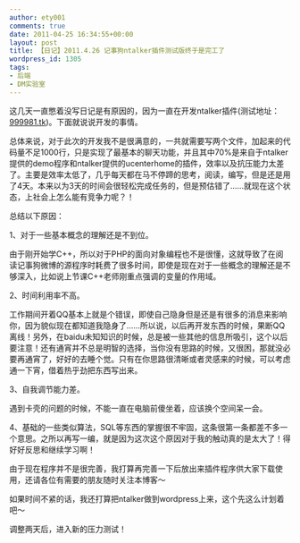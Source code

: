 ```yaml
---
author: ety001
comments: true
date: 2011-04-25 16:34:55+00:00
layout: post
title: 【日记】2011.4.26 记事狗ntalker插件测试版终于是完工了
wordpress_id: 1305
tags:
- 后端
- DM实验室
---
```


这几天一直憋着没写日记是有原因的，因为一直在开发ntalker插件(测试地址：[999981.tk](http://999981.tk))。下面就说说开发的事情。

总体来说，对于此次的开发我不是很满意的，一共就需要写两个文件，加起来的代码量不足1000行，只是实现了最基本的聊天功能，并且其中70%是来自于ntalker提供的demo程序和ntalker提供的ucenterhome的插件，效率以及抗压能力太差了。主要是效率太低了，几乎每天都在马不停蹄的思考，阅读，编写，但是还是用了4天。本来以为3天的时间会很轻松完成任务的，但是预估错了……就现在这个状态，上社会上怎么能有竞争力呢？！

总结以下原因：

1、对于一些基本概念的理解还是不到位。

由于刚开始学C++，所以对于PHP的面向对象编程也不是很懂，这就导致了在阅读记事狗微博的源程序时耗费了很多时间，即使是现在对于一些概念的理解还是不够深入，比如说上节课C++老师刚重点强调的变量的作用域。

2、时间利用率不高。

工作期间开着QQ基本上就是个错误，即使自己隐身但是还是有很多的消息来影响你，因为貌似现在都知道我隐身了……所以说，以后再开发东西的时候，果断QQ离线！另外，在baidu未知知识的时候，总是被一些其他的信息所吸引，这个以后要注意！还有通宵并不总是明智的选择，当你没有思路的时候，又很困，那就没必要再通宵了，好好的去睡个觉。只有在你思路很清晰或者灵感来的时候，可以考虑通一下宵，借着热乎劲把东西写出来。

3、自我调节能力差。

遇到卡壳的问题的时候，不能一直在电脑前傻坐着，应该换个空间呆一会。

4、基础的一些类似算法，SQL等东西的掌握很不牢固，这条很第一条都差不多一个意思。之所以再写一编，就是因为这次这个原因对于我的触动真的是太大了！得好好反思和继续学习啊！

由于现在程序并不是很完善，我打算再完善一下后放出来插件程序供大家下载使用，还请各位有需要的朋友随时关注本博客～

如果时间不紧的话，我还打算把ntalker做到wordpress上来，这个先这么计划着吧～

调整两天后，进入新的压力测试！

